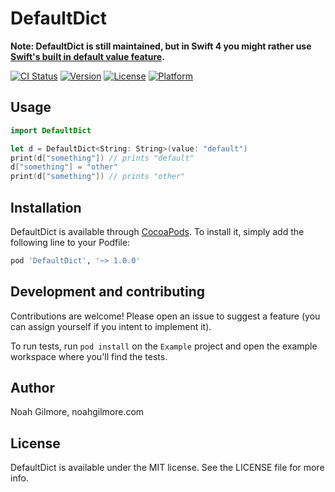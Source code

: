 # DefaultDict
**Note: DefaultDict is still maintained, but in Swift 4 you might rather use [Swift's built in default value feature](https://developer.apple.com/documentation/swift/dictionary/2894528-subscript).**

[![CI Status](http://img.shields.io/travis/noahsark769/DefaultDict.svg?style=flat)](https://travis-ci.org/noahsark769/DefaultDict)
[![Version](https://img.shields.io/cocoapods/v/DefaultDict.svg?style=flat)](http://cocoapods.org/pods/DefaultDict)
[![License](https://img.shields.io/cocoapods/l/DefaultDict.svg?style=flat)](http://cocoapods.org/pods/DefaultDict)
[![Platform](https://img.shields.io/cocoapods/p/DefaultDict.svg?style=flat)](http://cocoapods.org/pods/DefaultDict)

## Usage

```swift
import DefaultDict

let d = DefaultDict<String: String>(value: "default")
print(d["something"]) // prints "default"
d["something"] = "other"
print(d["something"]) // prints "other"
```

## Installation

DefaultDict is available through [CocoaPods](http://cocoapods.org). To install
it, simply add the following line to your Podfile:

```ruby
pod 'DefaultDict', '~> 1.0.0'
```

## Development and contributing

Contributions are welcome! Please open an issue to suggest a feature (you can assign yourself if you intent to implement it).

To run tests, run `pod install` on the `Example` project and open the example workspace where you'll find the tests.

## Author

Noah Gilmore, noahgilmore.com

## License

DefaultDict is available under the MIT license. See the LICENSE file for more info.
